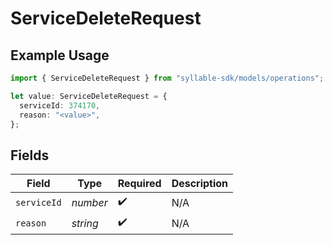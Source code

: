 # ServiceDeleteRequest

## Example Usage

```typescript
import { ServiceDeleteRequest } from "syllable-sdk/models/operations";

let value: ServiceDeleteRequest = {
  serviceId: 374170,
  reason: "<value>",
};
```

## Fields

| Field              | Type               | Required           | Description        |
| ------------------ | ------------------ | ------------------ | ------------------ |
| `serviceId`        | *number*           | :heavy_check_mark: | N/A                |
| `reason`           | *string*           | :heavy_check_mark: | N/A                |